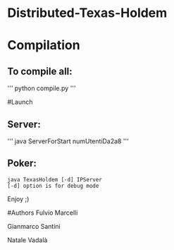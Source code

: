 # Distributed-Texas-Holdem

# Compilation
## To compile all:
'''
python compile.py
'''

#Launch
## Server:
'''
    java ServerForStart numUtentiDa2a8
'''
## Poker:
    java TexasHoldem [-d] IPServer
    [-d] option is for debug mode

Enjoy ;)

#Authors
Fulvio Marcelli

Gianmarco Santini

Natale Vadalà

